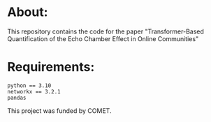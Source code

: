 # About:
This repository contains the code for the paper "Transformer-Based Quantification of the Echo Chamber Effect in Online Communities" 

# Requirements:

```
python == 3.10
networkx == 3.2.1
pandas
```

This project was funded by COMET.
